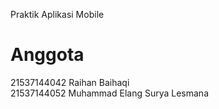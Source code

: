 Praktik Aplikasi Mobile
# Anggota  
21537144042 Raihan Baihaqi  
21537144052 Muhammad Elang Surya Lesmana
